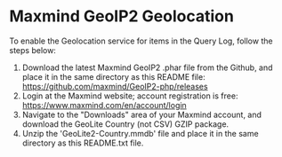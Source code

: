 # Maxmind GeoIP2 Geolocation

To enable the Geolocation service for items in the Query Log, follow the steps below:

1. Download the latest Maxmind GeoIP2 .phar file from the Github, and place it in the same directory as this README file: https://github.com/maxmind/GeoIP2-php/releases
2. Login at the Maxmind website; account registration is free: https://www.maxmind.com/en/account/login
3. Navigate to the "Downloads" area of your Maxmind account, and download the GeoLite Country (not CSV) GZIP package.
4. Unzip the 'GeoLite2-Country.mmdb' file and place it in the same directory as this README.txt file.
